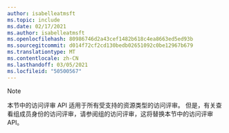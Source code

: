 ```yaml
---
author: isabelleatmsft
ms.topic: include
ms.date: 02/17/2021
ms.author: isabelleatmsft
ms.openlocfilehash: 80986746d2a43cef1482b618c4ea8663ed5ed93b
ms.sourcegitcommit: d014f72cf2cd130bedb02651092c0be12967b679
ms.translationtype: MT
ms.contentlocale: zh-CN
ms.lasthandoff: 03/05/2021
ms.locfileid: "50500567"
---
```

<!-- markdownlint-disable MD041-->

>[!NOTE]
>本节中的访问评审 API 适用于所有受支持的资源类型的访问评审。 但是，有关查看组成员身份的访问评审，请参阅组的访问[](https://docs.microsoft.com/en-us/graph/api/resources/accessreviews-root?view=graph-rest-beta)评审，这将替换本节中的访问评审 API。
